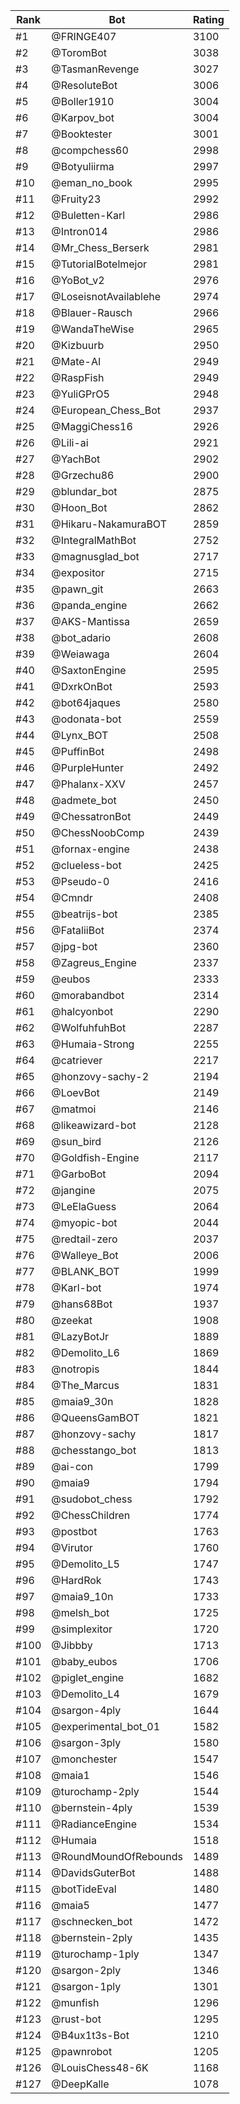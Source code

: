 Rank|Bot|Rating
---|---|---
#1|@FRINGE407|3100
#2|@ToromBot|3038
#3|@TasmanRevenge|3027
#4|@ResoluteBot|3006
#5|@Boller1910|3004
#6|@Karpov_bot|3004
#7|@Booktester|3001
#8|@compchess60|2998
#9|@Botyuliirma|2997
#10|@eman_no_book|2995
#11|@Fruity23|2992
#12|@Buletten-Karl|2986
#13|@Intron014|2986
#14|@Mr_Chess_Berserk|2981
#15|@TutorialBotelmejor|2981
#16|@YoBot_v2|2976
#17|@LoseisnotAvailablehe|2974
#18|@Blauer-Rausch|2966
#19|@WandaTheWise|2965
#20|@Kizbuurb|2950
#21|@Mate-AI|2949
#22|@RaspFish|2949
#23|@YuliGPrO5|2948
#24|@European_Chess_Bot|2937
#25|@MaggiChess16|2926
#26|@Lili-ai|2921
#27|@YachBot|2902
#28|@Grzechu86|2900
#29|@blundar_bot|2875
#30|@Hoon_Bot|2862
#31|@Hikaru-NakamuraBOT|2859
#32|@IntegralMathBot|2752
#33|@magnusglad_bot|2717
#34|@expositor|2715
#35|@pawn_git|2663
#36|@panda_engine|2662
#37|@AKS-Mantissa|2659
#38|@bot_adario|2608
#39|@Weiawaga|2604
#40|@SaxtonEngine|2595
#41|@DxrkOnBot|2593
#42|@bot64jaques|2580
#43|@odonata-bot|2559
#44|@Lynx_BOT|2508
#45|@PuffinBot|2498
#46|@PurpleHunter|2492
#47|@Phalanx-XXV|2457
#48|@admete_bot|2450
#49|@ChessatronBot|2449
#50|@ChessNoobComp|2439
#51|@fornax-engine|2438
#52|@clueless-bot|2425
#53|@Pseudo-0|2416
#54|@Cmndr|2408
#55|@beatrijs-bot|2385
#56|@FataliiBot|2374
#57|@jpg-bot|2360
#58|@Zagreus_Engine|2337
#59|@eubos|2333
#60|@morabandbot|2314
#61|@halcyonbot|2290
#62|@WolfuhfuhBot|2287
#63|@Humaia-Strong|2255
#64|@catriever|2217
#65|@honzovy-sachy-2|2194
#66|@LoevBot|2149
#67|@matmoi|2146
#68|@likeawizard-bot|2128
#69|@sun_bird|2126
#70|@Goldfish-Engine|2117
#71|@GarboBot|2094
#72|@jangine|2075
#73|@LeElaGuess|2064
#74|@myopic-bot|2044
#75|@redtail-zero|2037
#76|@Walleye_Bot|2006
#77|@BLANK_BOT|1999
#78|@Karl-bot|1974
#79|@hans68Bot|1937
#80|@zeekat|1908
#81|@LazyBotJr|1889
#82|@Demolito_L6|1869
#83|@notropis|1844
#84|@The_Marcus|1831
#85|@maia9_30n|1828
#86|@QueensGamBOT|1821
#87|@honzovy-sachy|1817
#88|@chesstango_bot|1813
#89|@ai-con|1799
#90|@maia9|1794
#91|@sudobot_chess|1792
#92|@ChessChildren|1774
#93|@postbot|1763
#94|@Virutor|1760
#95|@Demolito_L5|1747
#96|@HardRok|1743
#97|@maia9_10n|1733
#98|@melsh_bot|1725
#99|@simplexitor|1720
#100|@Jibbby|1713
#101|@baby_eubos|1706
#102|@piglet_engine|1682
#103|@Demolito_L4|1679
#104|@sargon-4ply|1644
#105|@experimental_bot_01|1582
#106|@sargon-3ply|1580
#107|@monchester|1547
#108|@maia1|1546
#109|@turochamp-2ply|1544
#110|@bernstein-4ply|1539
#111|@RadianceEngine|1534
#112|@Humaia|1518
#113|@RoundMoundOfRebounds|1489
#114|@DavidsGuterBot|1488
#115|@botTideEval|1480
#116|@maia5|1477
#117|@schnecken_bot|1472
#118|@bernstein-2ply|1435
#119|@turochamp-1ply|1347
#120|@sargon-2ply|1346
#121|@sargon-1ply|1301
#122|@munfish|1296
#123|@rust-bot|1295
#124|@B4ux1t3s-Bot|1210
#125|@pawnrobot|1205
#126|@LouisChess48-6K|1168
#127|@DeepKalle|1078
